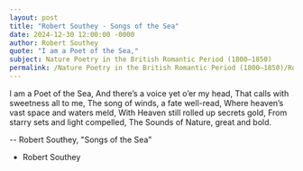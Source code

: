 ```yaml
---
layout: post
title: "Robert Southey - Songs of the Sea"
date: 2024-12-30 12:00:00 -0000
author: Robert Southey
quote: "I am a Poet of the Sea,"
subject: Nature Poetry in the British Romantic Period (1800–1850)
permalink: /Nature Poetry in the British Romantic Period (1800–1850)/Robert Southey/Robert Southey - Songs of the Sea
---
```


I am a Poet of the Sea,
And there’s a voice yet o’er my head,
That calls with sweetness all to me,
The song of winds, a fate well-read,
Where heaven’s vast space and waters meld,
With Heaven still rolled up secrets gold,
From starry sets and light compelled,
The Sounds of Nature, great and bold.

-- Robert Southey, "Songs of the Sea"

- Robert Southey
